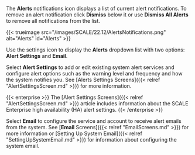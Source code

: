 &NewLine;

The **Alerts** <span class="material-icons">notifications</span> icon displays a list of current alert notifications.
To remove an alert notification click **Dismiss** below it or use **Dismiss All Alerts** to remove all notifications from the list.

{{< trueimage src="/images/SCALE/22.12/AlertsNotifications.png" alt="Alerts" id="Alerts" >}}

Use the <span class="material-icons">settings</span> icon to display the **Alerts** dropdown list with two options: **Alert Settings** and **Email**.

Select **Alert Settings** to add or edit existing system alert services and configure alert options such as the warning level and frequency and how the system notifies you.
See [Alerts Settings Screens]({{< relref "AlertSettingsScreen.md" >}}) for more information.

{{< enterprise >}}
The [Alert Settings Screens]({{< relref "AlertSettingsScreen.md" >}}) article includes information about the SCALE Enterprise high availability (HA) alert settings.
{{< /enterprise >}}

Select **Email** to configure the service and account to receive alert emails from the system.
See [**Email** Screens]({{< relref "EmailScreens.md" >}}) for more information or [Setting Up System Email]({{< relref "SettingUpSystemEmail.md" >}}) for information about configuring the system email.
